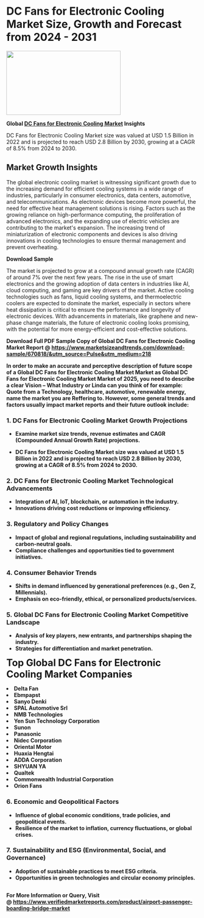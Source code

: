 <H1>DC Fans for Electronic Cooling Market Size, Growth and Forecast from 2024 - 2031</H1><img class="aligncenter size-medium wp-image-584254" src="https://thirdeyenews.in/wp-content/uploads/2024/09/Global-Market-Research-300x168.jpeg" alt="" width="300" height="168" /><p><strong>Global&nbsp;<a href="https://www.marketsizeandtrends.com/download-sample/670818/&amp;utm_source=Pulse&amp;utm_medium=218">DC Fans for Electronic Cooling Market</a> Insights</strong></p><p>DC Fans for Electronic Cooling Market size was valued at USD 1.5 Billion in 2022 and is projected to reach USD 2.8 Billion by 2030, growing at a CAGR of 8.5% from 2024 to 2030.</p><p><h2>Market Growth Insights</h2> <p>The global electronic cooling market is witnessing significant growth due to the increasing demand for efficient cooling systems in a wide range of industries, particularly in consumer electronics, data centers, automotive, and telecommunications. As electronic devices become more powerful, the need for effective heat management solutions is rising. Factors such as the growing reliance on high-performance computing, the proliferation of advanced electronics, and the expanding use of electric vehicles are contributing to the market's expansion. The increasing trend of miniaturization of electronic components and devices is also driving innovations in cooling technologies to ensure thermal management and prevent overheating.</p> <p><strong>Download Sample</strong></p> <p>The market is projected to grow at a compound annual growth rate (CAGR) of around 7% over the next few years. The rise in the use of smart electronics and the growing adoption of data centers in industries like AI, cloud computing, and gaming are key drivers of the market. Active cooling technologies such as fans, liquid cooling systems, and thermoelectric coolers are expected to dominate the market, especially in sectors where heat dissipation is critical to ensure the performance and longevity of electronic devices. With advancements in materials, like graphene and new-phase change materials, the future of electronic cooling looks promising, with the potential for more energy-efficient and cost-effective solutions.</p> <p><strong></p><p><span class=""><strong>Download Full PDF Sample Copy of Global DC Fans for Electronic Cooling Market Report</strong> @ <a href="https://www.marketsizeandtrends.com/download-sample/670818/&amp;utm_source=Pulse&amp;utm_medium=218" target="_blank">https://www.marketsizeandtrends.com/download-sample/670818/&amp;utm_source=Pulse&amp;utm_medium=218</a></span></p><p>In order to make an accurate and perceptive description of future scope of a Global&nbsp;DC Fans for Electronic Cooling Market Market as Global&nbsp;DC Fans for Electronic Cooling Market Market of 2025, you need to describe a clear Vision &ndash; What Industry or Linda can you think of for example: Quote from a Technology, healthcare, automotive, renewable energy, name the market you are Reffering to. However, some general trends and factors usually impact market reports and their future outlook include:</p><h3>1.&nbsp;<strong>DC Fans for Electronic Cooling Market Growth Projections</strong></h3><ul><li>Examine market size trends, revenue estimates and CAGR (Compounded Annual Growth Rate) projections.</li><li><p>DC Fans for Electronic Cooling Market size was valued at USD 1.5 Billion in 2022 and is projected to reach USD 2.8 Billion by 2030, growing at a CAGR of 8.5% from 2024 to 2030.</p></li></ul><h3>2.&nbsp;<strong>DC Fans for Electronic Cooling Market Technological Advancements</strong></h3><ul><li>Integration of AI, IoT, blockchain, or automation in the industry.</li><li>Innovations driving cost reductions or improving efficiency.</li></ul><h3>3.&nbsp;<strong>Regulatory and Policy Changes</strong></h3><ul><li>Impact of global and regional regulations, including sustainability and carbon-neutral goals.</li><li>Compliance challenges and opportunities tied to government initiatives.</li></ul><h3>4.&nbsp;<strong>Consumer Behavior Trends</strong></h3><ul><li>Shifts in demand influenced by generational preferences (e.g., Gen Z, Millennials).</li><li>Emphasis on eco-friendly, ethical, or personalized products/services.</li></ul><h3>5.&nbsp;<strong>Global DC Fans for Electronic Cooling Market Competitive Landscape</strong></h3><ul><li>Analysis of key players, new entrants, and partnerships shaping the industry.</li><li>Strategies for differentiation and market penetration.</li></ul><p data-pm-slice="1 1 []"><span style="color: inherit; font-family: inherit; font-size: 25px;">Top Global DC Fans for Electronic Cooling Market Companies</span></p><div class="" data-test-id=""><p><li>Delta Fan</li><li> Ebmpapst</li><li> Sanyo Denki</li><li> SPAL Automotive Srl</li><li> NMB Technologies</li><li> Yen Sun Technology Corporation</li><li> Sunon</li><li> Panasonic</li><li> Nidec Corporation</li><li> Oriental Motor</li><li> Huaxia Hengtai</li><li> ADDA Corporation</li><li> SHYUAN YA</li><li> Qualtek</li><li> Commonwealth Industrial Corporation</li><li> Orion Fans</li></p></div><h3>6.&nbsp;<strong>Economic and Geopolitical Factors</strong></h3><ul><li>Influence of global economic conditions, trade policies, and geopolitical events.</li><li>Resilience of the market to inflation, currency fluctuations, or global crises.</li></ul><h3>7.&nbsp;<strong>Sustainability and ESG (Environmental, Social, and Governance)</strong></h3><ul><li>Adoption of sustainable practices to meet ESG criteria.</li><li>Opportunities in green technologies and circular economy principles.</li></ul><h2><strong style="font-size: 14px;">For More Information or Query, Visit @&nbsp;</strong><a style="background-color: #ffffff; font-size: 14px;" href="https://www.marketsizeandtrends.com/report/dc-fans-for-electronic-cooling-market/" target="_blank">https://www.verifiedmarketreports.com/product/airport-passenger-boarding-bridge-market</a></h2>
